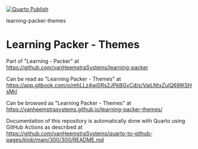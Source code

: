 [![Quarto Publish](https://github.com/vanHeemstraSystems/learning-packer-themes/actions/workflows/publish.yml/badge.svg)](https://github.com/vanHeemstraSystems/learning-packer-themes/actions/workflows/publish.yml)

learning-packer-themes
# Learning Packer - Themes

Part of "Learning - Packer" at https://github.com/vanHeemstraSystems/learning-packer

Can be read as "Learning Packer - Themes" at https://app.gitbook.com/o/mhLLz4wi0Rs2JPkBGvCd/s/VaiLNtxZulQ69lKSHsMr/

Can be browsed as "Learning Packer - Themes" at https://vanheemstrasystems.github.io/learning-packer-themes/

Documentation of this repository is automatically done with Quarto using GitHub Actions as described at https://github.com/vanHeemstraSystems/quarto-to-github-pages/blob/main/300/300/README.md
